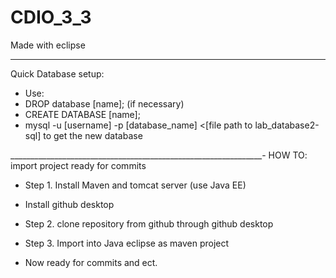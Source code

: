 # CDIO_3_3
Made with eclipse


______________________________________________________________
Quick Database setup:
  - Use:
  - DROP database [name]; (if necessary)
  - CREATE DATABASE [name];
  - mysql -u [username] -p [database_name] <[file path to lab_database2-sql] to get the new database

_______________________________________________________________-
HOW TO: import project ready for commits

  - Step 1. Install Maven and tomcat server (use Java EE)
  - Install github desktop

  - Step 2. clone repository from github through github desktop
  - Step 3. Import into Java eclipse as maven project
  - Now ready for commits and ect.
